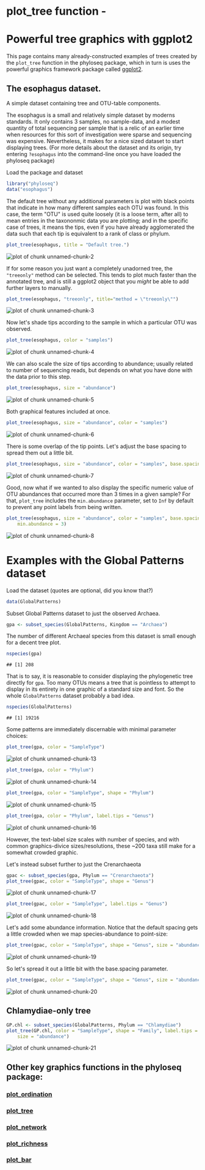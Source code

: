 
<link href="http://kevinburke.bitbucket.org/markdowncss/markdown.css" rel="stylesheet"></link>

# plot_tree function -
# Powerful tree graphics with ggplot2

This page contains many already-constructed examples of trees created by the `plot_tree` function in the phyloseq package, which in turn is uses the powerful graphics framework package called [ggplot2](http://docs.ggplot2.org/current/).

## The esophagus dataset.
A simple dataset containing tree and OTU-table components.

The esophagus is a small and relatively simple dataset by moderns standards. It only contains 3 samples, no sample-data, and a modest quantity of total sequencing per sample that is a relic of an earlier time when resources for this sort of investigation were sparse and sequencing was expensive. Nevertheless, it makes for a nice sized dataset to start displaying trees. (For more details about the dataset and its origin, try entering `?esophagus` into the command-line once you have loaded the phyloseq package)

Load the package and dataset


```r
library("phyloseq")
data("esophagus")
```


The default tree without any additional parameters is plot with black points that indicate in how many different samples each OTU was found. In this case, the term "OTU" is used quite loosely (it is a loose term, after all) to mean entries in the taxononmic data you are plotting; and in the specific case of trees, it means the tips, even if you have already agglomerated the data such that each tip is equivalent to a rank of class or phylum. 


```r
plot_tree(esophagus, title = "Default tree.")
```

![plot of chunk unnamed-chunk-2](figure/unnamed-chunk-2.png) 


If for some reason you just want a completely unadorned tree, the `"treeonly"` method can be selected. This tends to plot much faster than the annotated tree, and is still a ggplot2 object that you *might* be able to add further layers to manually.


```r
plot_tree(esophagus, "treeonly", title="method = \"treeonly\"")
```

![plot of chunk unnamed-chunk-3](figure/unnamed-chunk-3.png) 


Now let's shade tips according to the sample in which a particular OTU was observed.


```r
plot_tree(esophagus, color = "samples")
```

![plot of chunk unnamed-chunk-4](figure/unnamed-chunk-4.png) 


We can also scale the size of tips according to abundance; usually related to number of sequencing reads, but depends on what you have done with the data prior to this step.


```r
plot_tree(esophagus, size = "abundance")
```

![plot of chunk unnamed-chunk-5](figure/unnamed-chunk-5.png) 


Both graphical features included at once.


```r
plot_tree(esophagus, size = "abundance", color = "samples")
```

![plot of chunk unnamed-chunk-6](figure/unnamed-chunk-6.png) 


There is some overlap of the tip points. Let's adjust the base spacing to spread them out a little bit.


```r
plot_tree(esophagus, size = "abundance", color = "samples", base.spacing = 0.03)
```

![plot of chunk unnamed-chunk-7](figure/unnamed-chunk-7.png) 


Good, now what if we wanted to also display the specific numeric value of OTU abundances that occurred more than 3 times in a given sample? For that, `plot_tree` includes the `min.abundance` parameter, set to `Inf` by default to prevent any point labels from being written.


```r
plot_tree(esophagus, size = "abundance", color = "samples", base.spacing = 0.03, 
    min.abundance = 3)
```

![plot of chunk unnamed-chunk-8](figure/unnamed-chunk-8.png) 


# Examples with the Global Patterns dataset

Load the dataset (quotes are optional, did you know that?)


```r
data(GlobalPatterns)
```


Subset Global Patterns dataset to just the observed Archaea.


```r
gpa <- subset_species(GlobalPatterns, Kingdom == "Archaea")
```


The number of different Archaeal species from this dataset is small enough for a decent tree plot.


```r
nspecies(gpa)
```

```
## [1] 208
```


That is to say, it is reasonable to consider displaying the phylogenetic tree directly for `gpa`. Too many OTUs means a tree that is pointless to attempt to display in its entirety in one graphic of a standard size and font. So the whole `GlobalPatterns` dataset probably a bad idea.


```r
nspecies(GlobalPatterns)
```

```
## [1] 19216
```


Some patterns are immediately discernable with minimal parameter choices:


```r
plot_tree(gpa, color = "SampleType")
```

![plot of chunk unnamed-chunk-13](figure/unnamed-chunk-13.png) 




```r
plot_tree(gpa, color = "Phylum")
```

![plot of chunk unnamed-chunk-14](figure/unnamed-chunk-14.png) 




```r
plot_tree(gpa, color = "SampleType", shape = "Phylum")
```

![plot of chunk unnamed-chunk-15](figure/unnamed-chunk-15.png) 




```r
plot_tree(gpa, color = "Phylum", label.tips = "Genus")
```

![plot of chunk unnamed-chunk-16](figure/unnamed-chunk-16.png) 


However, the text-label size scales with number of species, and with common graphics-divice sizes/resolutions, these ~200 taxa still make for a somewhat crowded graphic. 

Let's instead subset further to just the Crenarchaeota


```r
gpac <- subset_species(gpa, Phylum == "Crenarchaeota")
plot_tree(gpac, color = "SampleType", shape = "Genus")
```

![plot of chunk unnamed-chunk-17](figure/unnamed-chunk-17.png) 




```r
plot_tree(gpac, color = "SampleType", label.tips = "Genus")
```

![plot of chunk unnamed-chunk-18](figure/unnamed-chunk-18.png) 


Let's add some abundance information. Notice that the default spacing gets a little crowded when we map species-abundance to point-size:


```r
plot_tree(gpac, color = "SampleType", shape = "Genus", size = "abundance")
```

![plot of chunk unnamed-chunk-19](figure/unnamed-chunk-19.png) 


So let's spread it out a little bit with the base.spacing parameter.


```r
plot_tree(gpac, color = "SampleType", shape = "Genus", size = "abundance", base.spacing = 0.05)
```

![plot of chunk unnamed-chunk-20](figure/unnamed-chunk-20.png) 


## Chlamydiae-only tree


```r
GP.chl <- subset_species(GlobalPatterns, Phylum == "Chlamydiae")
plot_tree(GP.chl, color = "SampleType", shape = "Family", label.tips = "Genus", 
    size = "abundance")
```

![plot of chunk unnamed-chunk-21](figure/unnamed-chunk-21.png) 

			

## Other key graphics functions in the phyloseq package:

### [plot_ordination](http://joey711.github.com/phyloseq/plot_ordination-examples)

### [plot_tree](http://joey711.github.com/phyloseq/plot_tree-examples)

### [plot_network](http://joey711.github.com/phyloseq/plot_network-examples)

### [plot_richness](http://joey711.github.com/phyloseq/plot_richness-examples)

### [plot_bar](http://joey711.github.com/phyloseq/plot_bar-examples)
